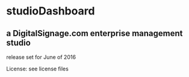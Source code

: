 studioDashboard
=====================

a DigitalSignage.com enterprise management studio   
----------------

release set for June of 2016

License: see license files